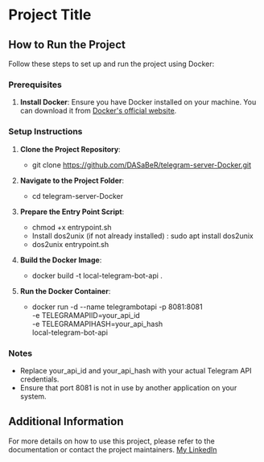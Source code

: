 # Project Title

## How to Run the Project

Follow these steps to set up and run the project using Docker:

### Prerequisites

1. **Install Docker**: Ensure you have Docker installed on your machine. You can download it from [Docker's official website](https://www.docker.com/get-started).

### Setup Instructions

1. **Clone the Project Repository**:
   
   - git clone https://github.com/DASaBeR/telegram-server-Docker.git

2. **Navigate to the Project Folder**:
   - cd telegram-server-Docker

3. **Prepare the Entry Point Script**:
     - chmod +x entrypoint.sh
     - Install dos2unix (if not already installed) :  sudo apt install dos2unix
     - dos2unix entrypoint.sh

4. **Build the Docker Image**:
   - docker build -t local-telegram-bot-api .

5. **Run the Docker Container**:
   - docker run -d --name telegrambotapi -p 8081:8081 \
      -e TELEGRAMAPIID=your_api_id \
      -e TELEGRAMAPIHASH=your_api_hash \
      local-telegram-bot-api


### Notes

- Replace your_api_id and your_api_hash with your actual Telegram API credentials.
- Ensure that port 8081 is not in use by another application on your system.

## Additional Information

For more details on how to use this project, please refer to the documentation or contact the project maintainers. [My LinkedIn](https://www.linkedin.com/in/mohsen-saberi/)


